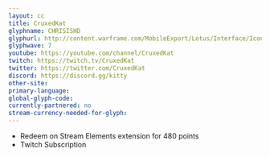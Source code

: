 ```yaml
---
layout: cc
title: CruxedKat
glyphname: CHRISISHD
glyphurl: http://content.warframe.com/MobileExport/Lotus/Interface/Icons/Player/ContentCreators/ChrisIsHD.png
glyphwave: 7
youtube: https://youtube.com/channel/CruxedKat
twitch: https://twitch.tv/CruxedKat
twitter: https://twitter.com/CruxedKat
discord: https://discord.gg/kitty
other-site: 
primary-language: 
global-glyph-code: 
currently-partnered: no
stream-currency-needed-for-glyph: 
---
```

* Redeem on Stream Elements extension for 480 points
* Twitch Subscription
